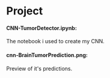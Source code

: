
# Project

#### CNN-TumorDetector.ipynb:
The notebook i used to create my CNN.

#### cnn-BrainTumorPrediction.png:
Preview of it's predictions.
